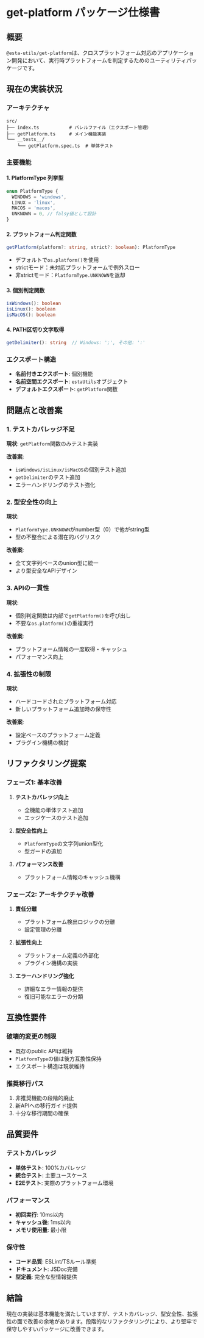 # get-platform パッケージ仕様書

## 概要

`@esta-utils/get-platform`は、クロスプラットフォーム対応のアプリケーション開発において、実行時プラットフォームを判定するためのユーティリティパッケージです。

## 現在の実装状況

### アーキテクチャ

```
src/
├── index.ts           # バレルファイル（エクスポート管理）
├── getPlatform.ts     # メイン機能実装
└── __tests__/
    └── getPlatform.spec.ts  # 単体テスト
```

### 主要機能

#### 1. PlatformType 列挙型

```typescript
enum PlatformType {
  WINDOWS = 'windows',
  LINUX = 'linux',
  MACOS = 'macos',
  UNKNOWN = 0, // falsy値として設計
}
```

#### 2. プラットフォーム判定関数

```typescript
getPlatform(platform?: string, strict?: boolean): PlatformType
```

- デフォルトで`os.platform()`を使用
- strictモード：未対応プラットフォームで例外スロー
- 非strictモード：`PlatformType.UNKNOWN`を返却

#### 3. 個別判定関数

```typescript
isWindows(): boolean
isLinux(): boolean  
isMacOS(): boolean
```

#### 4. PATH区切り文字取得

```typescript
getDelimiter(): string  // Windows: ';', その他: ':'
```

### エクスポート構造

- **名前付きエクスポート**: 個別機能
- **名前空間エクスポート**: `estaUtils`オブジェクト
- **デフォルトエクスポート**: `getPlatform`関数

## 問題点と改善案

### 1. テストカバレッジ不足

**現状**: `getPlatform`関数のみテスト実装

**改善案**:

- `isWindows/isLinux/isMacOS`の個別テスト追加
- `getDelimiter`のテスト追加
- エラーハンドリングのテスト強化

### 2. 型安全性の向上

**現状**:

- `PlatformType.UNKNOWN`がnumber型（0）で他がstring型
- 型の不整合による潜在的バグリスク

**改善案**:

- 全て文字列ベースのunion型に統一
- より型安全なAPIデザイン

### 3. APIの一貫性

**現状**:

- 個別判定関数は内部で`getPlatform()`を呼び出し
- 不要な`os.platform()`の重複実行

**改善案**:

- プラットフォーム情報の一度取得・キャッシュ
- パフォーマンス向上

### 4. 拡張性の制限

**現状**:

- ハードコードされたプラットフォーム対応
- 新しいプラットフォーム追加時の保守性

**改善案**:

- 設定ベースのプラットフォーム定義
- プラグイン機構の検討

## リファクタリング提案

### フェーズ1: 基本改善

1. **テストカバレッジ向上**
   - 全機能の単体テスト追加
   - エッジケースのテスト追加

2. **型安全性向上**
   - `PlatformType`の文字列union型化
   - 型ガードの追加

3. **パフォーマンス改善**
   - プラットフォーム情報のキャッシュ機構

### フェーズ2: アーキテクチャ改善

1. **責任分離**
   - プラットフォーム検出ロジックの分離
   - 設定管理の分離

2. **拡張性向上**
   - プラットフォーム定義の外部化
   - プラグイン機構の実装

3. **エラーハンドリング強化**
   - 詳細なエラー情報の提供
   - 復旧可能なエラーの分類

## 互換性要件

### 破壊的変更の制限

- 既存のpublic APIは維持
- `PlatformType`の値は後方互換性保持
- エクスポート構造は現状維持

### 推奨移行パス

1. 非推奨機能の段階的廃止
2. 新APIへの移行ガイド提供
3. 十分な移行期間の確保

## 品質要件

### テストカバレッジ

- **単体テスト**: 100%カバレッジ
- **統合テスト**: 主要ユースケース
- **E2Eテスト**: 実際のプラットフォーム環境

### パフォーマンス

- **初回実行**: 10ms以内
- **キャッシュ後**: 1ms以内
- **メモリ使用量**: 最小限

### 保守性

- **コード品質**: ESLint/TSルール準拠
- **ドキュメント**: JSDoc完備
- **型定義**: 完全な型情報提供

## 結論

現在の実装は基本機能を満たしていますが、テストカバレッジ、型安全性、拡張性の面で改善の余地があります。段階的なリファクタリングにより、より堅牢で保守しやすいパッケージに改善できます。
